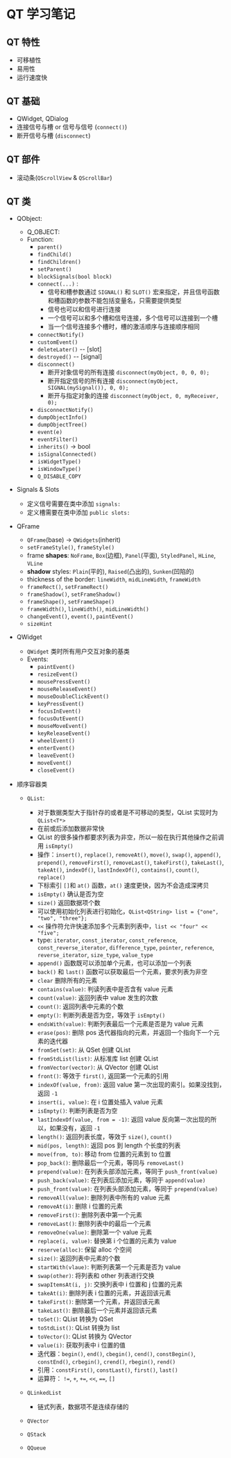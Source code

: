 # QT 学习笔记

## QT 特性

* 可移植性
* 易用性
* 运行速度快

## QT 基础

* QWidget, QDialog
* 连接信号与槽 or 信号与信号 (`connect()`)
* 断开信号与槽 (`disconnect`)

## QT 部件

* 滚动条(`QScrollView` & `QScrollBar`)


## QT 类

* QObject:
  * Q_OBJECT:
  * Function:
    * `parent()`
    * `findChild()`
    * `findChildren()`
    * `setParent()`
    * `blockSignals(bool block)`
    * `connect(...)` : 
      * 信号和槽参数通过 `SIGNAL()` 和 `SLOT()` 宏来指定，并且信号函数和槽函数的参数不能包括变量名，只需要提供类型
      * 信号也可以和信号进行连接
      * 一个信号可以和多个槽和信号连接，多个信号可以连接到一个槽
      * 当一个信号连接多个槽时，槽的激活顺序与连接顺序相同
    * `connectNotify()`
    * `customEvent()`
    * `deleteLater()` -- [slot]
    * `destroyed()` -- [signal]
    * `disconnect()`
      * 断开对象信号的所有连接 `disconnect(myObject, 0, 0, 0);`
      * 断开指定信号的所有连接 `disconnect(myObject, SIGNAL(mySignal()), 0, 0);`
      * 断开与指定对象的连接 `disconnect(myObject, 0, myReceiver, 0);`
    * `disconnectNotify()`
    * `dumpObjectInfo()`
    * `dumpObjectTree()`
    * `event(e)`
    * `eventFilter()`
    * `inherits()` -> bool
    * `isSignalConnected()`
    * `isWidgetType()`
    * `isWindowType()`
    * `Q_DISABLE_COPY`

* Signals & Slots
  * 定义信号需要在类中添加 `signals:`
  * 定义槽需要在类中添加 `public slots:`

* QFrame
  * `QFrame`(base) -> `QWidgets`(inherit)
  * `setFrameStyle()`, `frameStyle()`
  * frame **shapes**: `NoFrame`, `Box`(边框), `Panel`(平面), `StyledPanel`, `HLine`, `VLine`
  * **shadow** styles: `Plain`(平的), `Raised`(凸出的), `Sunken`(凹陷的)
  * thickness of the border: `lineWidth`, `midLineWidth`, `frameWidth`
  * `frameRect()`, `setFrameRect()`
  * `frameShadow()`, `setFrameShadow()`
  * `frameShape()`, `setFrameShape()`
  * `frameWidth()`, `lineWidth()`, `midLineWidth()`
  * `changeEvent()`, `event()`, `paintEvent()`
  * `sizeHint`

* QWidget
  * `QWidget` 类时所有用户交互对象的基类
  * Events:
    * `paintEvent()`
    * `resizeEvent()`
    * `mousePressEvent()`
    * `mouseReleaseEvent()`
    * `mouseDoubleClickEvent()`
    * `keyPressEvent()`
    * `focusInEvent()`
    * `focusOutEvent()`
    * `mouseMoveEvent()`
    * `keyReleaseEvent()`
    * `wheelEvent()`
    * `enterEvent()`
    * `leaveEvent()`
    * `moveEvent()`
    * `closeEvent()`
  
* 顺序容器类
  * `QList`: 
    * 对于数据类型大于指针存的或者是不可移动的类型，QList 实现时为 `QList<T*>`
    * 在前或后添加数据非常快
    * QList 的很多操作都要求列表为非空，所以一般在执行其他操作之前调用 `isEmpty()`
    * 操作：`insert()`, `replace()`, `removeAt()`, `move()`, `swap()`, `append()`, `prepend()`, `removeFirst()`, `removeLast()`, `takeFirst()`, `takeLast()`, `takeAt()`, `indexOf()`, `lastIndexOf()`, `contains()`, `count()`, `replace()`
    * 下标索引 `[]`和 `at()` 函数，`at()` 速度更快，因为不会造成深拷贝
    * `isEmpty()` 确认是否为空
    * `size()` 返回数据项个数
    * 可以使用初始化列表进行初始化，`QList<QString> list = {"one", "two", "three"};`
    * `<<` 操作符允许快速添加多个元素到列表中，`list << "four" << "five";`
    * type: `iterator`, `const_iterator`, `const_reference`, `const_reverse_iterator`, `difference_type`, `pointer`, `reference`, `reverse_iterator`, `size_type`, `value_type`
    * `append()` 函数既可以添加单个元素，也可以添加一个列表
    * `back()` 和 `last()` 函数可以获取最后一个元素，要求列表为非空
    * `clear` 删除所有的元素
    * `contains(value)`: 判读列表中是否含有 value 元素
    * `count(value)`: 返回列表中 value 发生的次数
    * `count()`: 返回列表中元素的个数
    * `empty()`: 判断列表是否为空，等效于 `isEmpty()`
    * `endsWith(value)`: 判断列表最后一个元素是否是为 value 元素
    * `erase(pos)`: 删除 pos 迭代器指向的元素，并返回一个指向下一个元素的迭代器
    * `fromSet(set)`: 从 QSet 创建 QList
    * `fromStdList(list)`: 从标准库 list 创建 QList
    * `fromVector(vector)`: 从 QVector 创建 QList
    * `front()`: 等效于 `first()`, 返回第一个元素的引用
    * `indexOf(value, from)`: 返回 value 第一次出现的索引。如果没找到，返回 `-1`
    * `insert(i, value)`: 在 i 位置处插入 value 元素
    * `isEmpty()`: 判断列表是否为空
    * `lastIndexOf(value, from = -1)`: 返回 value 反向第一次出现的所以，如果没有，返回 `-1`
    * `length()`: 返回列表长度，等效于 `size()`, `count()`
    * `mid(pos, length)`: 返回 pos 到 length 个长度的列表
    * `move(from, to)`: 移动 from 位置的元素到 to 位置
    * `pop_back()`: 删除最后一个元素，等同与 `removeLast()`
    * `prepend(value)`: 在列表头部添加元素，等同于 `push_front(value)`
    * `push_back(value)`: 在列表后添加元素，等同于 `append(value)`
    * `push_front(value)`: 在列表头部添加元素，等同于 `prepend(value)`
    * `removeAll(value)`: 删除列表中所有的 value 元素
    * `removeAt(i)`: 删除 i 位置的元素
    * `removeFirst()`: 删除列表中第一个元素
    * `removeLast()`: 删除列表中的最后一个元素
    * `removeOne(value)`: 删除第一个 value 元素
    * `replace(i, value)`: 替换第 i 个位置的元素为 value
    * `reserve(alloc)`: 保留 alloc 个空间
    * `size()`: 返回列表中元素的个数
    * `startWith(vlaue)`: 判断列表第一个元素是否为 value
    * `swap(other)`: 将列表和 other 列表进行交换
    * `swapItemsAt(i, j)`: 交换列表中 i 位置和 j 位置的元素
    * `takeAt(i)`: 删除列表 i 位置的元素，并返回该元素 
    * `takeFirst()`: 删除第一个元素，并返回该元素
    * `takeLast()`: 删除最后一个元素并返回该元素
    * `toSet()`: QList 转换为 QSet
    * `toStdList()`: QList 转换为 list
    * `toVector()`: QList 转换为 QVector
    * `value(i)`: 获取列表中 i 位置的值
    * 迭代器：`begin()`, `end()`, `cbegin()`, `cend()`, `constBegin()`, `constEnd()`, `crbegin()`, `crend()`, `rbegin()`, `rend()`
    * 引用：`constFirst()`, `constLast()`, `first()`, `last()`
    * 运算符： `!=`, `+`, `+=`, `<<`, `==`, `[]`

  * `QLinkedList`
    * 链式列表，数据项不是连续存储的
  * `QVector`
  * `QStack`
  * `QQueue`